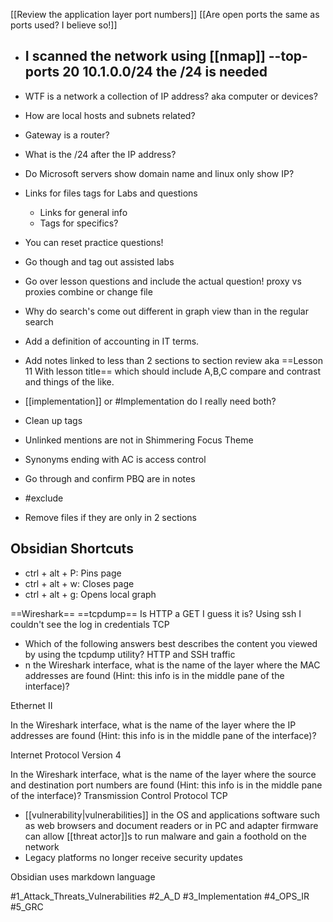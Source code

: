 [[Review the application layer port numbers]]
[[Are open ports the same as ports used?  I believe so!]]
- I scanned the network using [[nmap]] --top-ports 20 10.1.0.0/24 the /24 is needed
	- 
- WTF is a network a collection of IP address? aka computer or devices?
- How are local hosts and subnets related?
- Gateway is a router?
- What is the /24 after the IP address?
- Do Microsoft servers show domain name and linux only show IP?
- Links for files tags for Labs and questions
	- Links for general info
	- Tags for specifics?
- You can reset practice questions!
- Go though and tag out assisted labs
- Go over lesson questions and include the actual question!
proxy vs proxies combine or change file
- Why do search's come out different in graph view than in the regular search
- Add a definition of accounting in IT terms. 
- Add notes linked to less than 2 sections to section review aka ==Lesson 11 With lesson title== which should include A,B,C compare and contrast and things of the like.
- [[implementation]] or #Implementation  do I really need both?

- Clean up tags
- Unlinked mentions are not in Shimmering Focus Theme
- Synonyms ending with AC is access control
- Go through and confirm PBQ are in notes
- #exclude

- Remove files if they are only in 2 sections
## Obsidian Shortcuts
- ctrl + alt + P:  Pins page
- ctrl + alt + w: Closes page
- ctrl + alt + g:  Opens local graph

==Wireshark==
==tcpdump==
Is HTTP a GET I guess it is?
Using ssh I couldn't see the log in credentials
TCP

- Which of the following answers best describes the content you viewed by using the tcpdump utility? HTTP and SSH traffic
- n the Wireshark interface, what is the name of the layer where the MAC addresses are found (Hint: this info is in the middle pane of the interface)?

Ethernet II
  

In the Wireshark interface, what is the name of the layer where the IP addresses are found (Hint: this info is in the middle pane of the interface)?



Internet Protocol Version 4

In the Wireshark interface, what is the name of the layer where the source and destination port numbers are found (Hint: this info is in the middle pane of the interface)?
Transmission Control Protocol TCP

- [[vulnerability|vulnerabilities]] in the OS and applications software such as web browsers and document readers or in PC and adapter firmware can allow [[threat actor]]s to run malware and gain a foothold on the network
- Legacy platforms no longer receive security updates

Obsidian uses markdown language

#1_Attack_Threats_Vulnerabilities
#2_A_D
#3_Implementation
#4_OPS_IR
#5_GRC